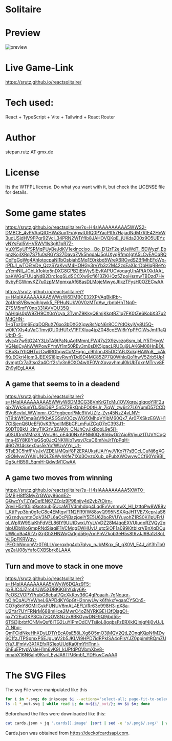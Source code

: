 
# Solitaire

# Preview

![preview](https://raw.githubusercontent.com/srutz/reactsolitaire/main/public/solitaire.gif)

# Live Game-Link

https://srutz.github.io/reactsolitaire/

# Tech used:

React + TypeScript + Vite + Tailwind + React Router

# Author

stepan.rutz AT gmx.de


# License

Its the WTFPL license. Do what you want with it, but check the LICENSE file for details.

# Some game states

https://srutz.github.io/reactsolitaire/?s=H4sIAAAAAAAAA5WWS2-DMBCE_4vPVAoQIOHWa3uq1FuVgwlURQ0PYacPIf57HajadNdM7RtE42HnW3udUSjdHV9FPgr92Vci_34PRN2W1YfIb8JAHOVQKpE_jUKda200x9O5UEYzyNYsFal5VHV5WV1Is3gK1pR7Z-VuXflSyUFfSRMqPUyBeJdKV1exlnccixo__Bo_D12rF2elzUeWdT_I5DWyzf_EbpnzKojIXRq7S7fu0sRGYS27DavqZVk5hqdalJ5qUXyqRfmp1gtA5LCvEACqRQCoFgGgWg4AhIotocpaNl1bOsbiahSMq1E0rkbd5WreX6ROvdSZBfMhEFoWp-rPDJl_wTOEtvDe_QzzSYaKvvM4HOHGy3rvYb3z2M42zsEaXIcrDbHlqRBeYozYcmNIl_JCbLk1oktq5nDXG8GPB2iEbVjySlEvKAPUCVoqagUhAPtAfXkfAALbaKWGqFUUgNdB2Drc1ogSLdSCCXw9cfi613ZKHQz5ZpoHsrnwTBDzd7Hv6vbyFGWmvKZ7u0zpMMpmxaAf68asDLMojeMwycJtlkzTFysH0OZECwAA



https://srutz.github.io/reactsolitaire/?s=H4sIAAAAAAAAA5WWzW6DMBCE32XPVAqBkIRbr-2pUm8VBweoihIgwk5_FPHuNUkV0V0zMTdAw_rbnbHhTNq0-Z7SM5mfY0np331AVVOU35Q-hAHlqis0pW9ZH9CX0qYcya_3TvmZ9KkyQ8mjKkptRZ1q7FK0tZe6KobX37u2MdQHN-1HqToz0m6EdqDQRuX76xo3bDXGXjgw8sNpN6r8CCiYdOkvjVy8U5Q-w0KYXIs4uVaCTmvjOU0tHU1xV1FTXIua4tpZ048coEWl6rYpPFGlWsJmfRaQUbtD-S-vlyc4r7w5tG24Y3LbTA9tPaNuAgfMmnLFW47s2X9zvczo6sm_bLiY5THygVVGNsjCyAhWWPowPYmVf1m50REv3m0sDK5jgacLRUEuj9LAK6M08HnBOLCBoSxIYhQHTozCwIlRGhgwCoMExgc_c9h1nnJS5DCfAPJXokqHAWp8__cAkfKuECkri4Iom3JEEXS18jpvRwnYDd9D4MC85ZP7Q0WhlqQo1hwV5Zrb5Up1dvmptCr7a3tsq2a4Crf2s1y3n8OXO4wXF0VnXqvavhmul0kUbTdxnMTrvv8FZh9yIEgLAAA



## A game that seems to in a deadend

https://srutz.github.io/reactsolitaire/?s=H4sIAAAAAAAAA5WWyW6DMBCG38VnKrGTcMu1OVXqreJglqqoYRF2ugjx7jWkSunYDJ5biD6P_5n5Z2BkQnbFO0tHJr_7iqW_zw6r27L6YumD57CCD6Vg6cvIxLWWinmr-CCFggbeqrPMc9VvUZfz-Zyr45NzZ4vLNV-hT9tkWfOma8sVfKbASGSoV0OzyWGfXMhqVYjbM60Qx7_Ar0PXSkzEGWH17CISjenQ6UeEFj0vK3PpdllMBbCFLmFuiZCqO7eC393J1-50DT0BkU_2InyTiK2rV3ZAKN_CNJhCyJIkBobL9e5j1-u0SUDmMMnzS_WvU8s_pE4d0NxAPNM0Qv8h6wOi2AjoRVjvuz1TUVYCqQIma-lSY8K8YjsGSg0JcQNKWibTwsvj7caC6mNvJr1YpPqH-46O7A14skex0us5kYofWUxVYq_Ut-5TsE3C5htfFVsJxVZDElJMQsif8F2ERAUkstUAiYwJVKo7f7sBCcLCuNj6gXGx9QMyw0YAhjUNQLZ8WyhKfe71Xd3OvzxXub_pPubXWOwvwCCf60Yd9BI_Dg5uHB59L5qmH-QdwtM1CwAA



## A game two moves from winning

https://srutz.github.io/reactsolitaire/?s=H4sIAAAAAAAAA5XWT0-DMBjH8ffSMyZrGWxy86onE2-GQwcYyTZYaOefEN67ZZqIz9P98nijy4d2yb7tOirn-2qvilH5z1Ojip9xotqubj5UcaMTVdmhdqp4LqdEvVvnmwX_Hl_lzttqPw8W89vl_KtfPyp3bn0g1eG8c4EMtgvfTN2FR9fW88svQ995NSXXqJHTVE7XcprJaS6nGzndyumtnOqV3N7L6aOcPjBazjgelY5E5U62boRVUYuyohZ1RS0Ki1pUFrUoLWpRW9SiuKhFdVEL86IY9UUtDwxUYyLVvDZ28MJqqEXVUIuqoRZVQy2qhlpUDbWoGmpRNdSiaqiF1VCMqqEWHUvU_utcSiOF1a099l0tbIxrVBnXqDOuUWlco9a4RrVxjXrjGhXHNWqOa1gd56g7rmPnVZkob3eH5s8t6vJJ9Ba1zI8oLVJGpFKRWgv-iPEOIhNmomVz0T6LLVxerqxhg4cb7qlvu_nJbMKqx_5t_gX0Vl_E4J_aY3hTb0yeZalJ08yYafoCXBSbrk8LAAA


## Turn and move to stack in one move

https://srutz.github.io/reactsolitaire/?s=H4sIAAAAAAAAA5VWyW6DQAz9F5-pxBJC4JZrc4rUW5XDBKiKGhYxky6K-PcOSZVOPYPrubG8ebaf7QcXkKov36C4gPoaaih-7gNouqr-hOIhCqAUYyWheL6APDdKY6pGtH2nnwUwik6fhkxfyqaaCY5Cn5-CO7g8nY8GMllGykFUNUV6mAL4EFLVRr63e998H3-pX8a-U2Yar7UYFRNrM688mHce2MwrC4oZNYRKGEH3fOiagOI-px7Y2EuGKPSCb7zQOV8Nzzx8BKGywDNE9Q9jbd55-6TSi3jbrbtfCNMvQsf6ITG2LuYlPmOdCVTsiIoL8gqbsFzERXkIQInjqf4j0vUJLZLNbq-QmTCidNkeHhXDyLD1YrEcA0sE58i_Xg6O5mO3jMQV2QtLZOnqKQpNfMZw6C1fzJTPSpmxPSEJgUaV2b5JKLVi9HPD7idRPkISA4qFIsYJZ0ppimltRQmZUtYa7_lFmVv3X1XEfxRS1eoUUdKa0fmYHTnnl-6hEuEPtvpWsleH1m6vK9I_kUPfdPOVbmXbv8-mnabX16N6alp9KsriLEyiJA6TPJ6mb1_YDFkwCwAA#


# The SVG Files

The svg File were manipulated like this

```bash
for i in *.svg; do inkscape $i --actions="select-all; page-fit-to-selection;  export-do; file-close"; done
ls -1 *_out.svg | while read i; do n=${i/_out/}; mv $i $n; done
```

Beforehand the files were downloaded like this:

```bash
cat cards.json > jq '.cards[].image' |sort | sed -e 's/.png$/.svg/' | while read a; do echo wget $a; sleep 1; done 
```

Cards.json was obtained from https://deckofcardsapi.com.


